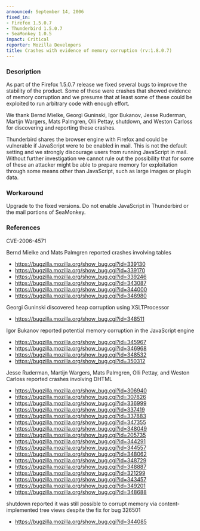 ```yaml
---
announced: September 14, 2006
fixed_in:
- Firefox 1.5.0.7
- Thunderbird 1.5.0.7
- SeaMonkey 1.0.5
impact: Critical
reporter: Mozilla Developers
title: Crashes with evidence of memory corruption (rv:1.8.0.7)
---
```


<h3>Description</h3>

<p>As part of the Firefox 1.5.0.7 release we fixed several bugs to
improve the stability of the product. Some of these were crashes
that showed evidence of memory corruption and we presume that at
least some of these could be exploited to run arbitrary code
with enough effort.</p>

<p>We thank Bernd Mielke, Georgi Guninski, Igor Bukanov, Jesse Ruderman,
Martijn Wargers, Mats Palmgren, Olli Pettay, shutdown, and Weston Carloss
for discovering and reporting these crashes.</p>

<p class="note">Thunderbird shares the browser engine with Firefox
and could be vulnerable if JavaScript were to be enabled in
mail. This is not the default setting and we strongly discourage users from
running JavaScript in mail. Without further investigation we cannot rule out
the possibility that for some of these an attacker might be able to prepare
memory for exploitation through some means other than JavaScript, such as
large images or plugin data.</p>

<h3>Workaround</h3>

<p>Upgrade to the fixed versions. Do not enable JavaScript in Thunderbird
or the mail portions of SeaMonkey.</p>

<h3>References</h3>

<p>CVE-2006-4571</p>

<p>Bernd Mielke and Mats Palmgren reported crashes involving tables</p>

<ul>
<li><a href="https://bugzilla.mozilla.org/show_bug.cgi?id=339130">
https://bugzilla.mozilla.org/show_bug.cgi?id=339130</a></li>
<li><a href="https://bugzilla.mozilla.org/show_bug.cgi?id=339170">
https://bugzilla.mozilla.org/show_bug.cgi?id=339170</a></li>
<li><a href="https://bugzilla.mozilla.org/show_bug.cgi?id=339246">
https://bugzilla.mozilla.org/show_bug.cgi?id=339246</a></li>
<li><a href="https://bugzilla.mozilla.org/show_bug.cgi?id=343087">
https://bugzilla.mozilla.org/show_bug.cgi?id=343087</a></li>
<li><a href="https://bugzilla.mozilla.org/show_bug.cgi?id=344000">
https://bugzilla.mozilla.org/show_bug.cgi?id=344000</a></li>
<li><a href="https://bugzilla.mozilla.org/show_bug.cgi?id=346980">
https://bugzilla.mozilla.org/show_bug.cgi?id=346980</a></li>
</ul>

<p>Georgi Guninski discovered heap corruption using XSLTProcessor</p>

<ul>
<li><a href="https://bugzilla.mozilla.org/show_bug.cgi?id=348511">
https://bugzilla.mozilla.org/show_bug.cgi?id=348511</a></li>
</ul>

<p>Igor Bukanov reported potential memory corruption in the
JavaScript engine</p>

<ul>
<li><a href="https://bugzilla.mozilla.org/show_bug.cgi?id=345967">
https://bugzilla.mozilla.org/show_bug.cgi?id=345967</a></li>
<li><a href="https://bugzilla.mozilla.org/show_bug.cgi?id=346968">
https://bugzilla.mozilla.org/show_bug.cgi?id=346968</a></li>
<li><a href="https://bugzilla.mozilla.org/show_bug.cgi?id=348532">
https://bugzilla.mozilla.org/show_bug.cgi?id=348532</a></li>
<li><a href="https://bugzilla.mozilla.org/show_bug.cgi?id=350312">
https://bugzilla.mozilla.org/show_bug.cgi?id=350312</a></li>
</ul>

<p>Jesse Ruderman, Martijn Wargers, Mats Palmgren, Olli Pettay, and
Weston Carloss reported crashes involving DHTML</p>

<ul>
<li><a href="https://bugzilla.mozilla.org/show_bug.cgi?id=306940">
https://bugzilla.mozilla.org/show_bug.cgi?id=306940</a></li>
<li><a href="https://bugzilla.mozilla.org/show_bug.cgi?id=307826">
https://bugzilla.mozilla.org/show_bug.cgi?id=307826</a></li>
<li><a href="https://bugzilla.mozilla.org/show_bug.cgi?id=336999">
https://bugzilla.mozilla.org/show_bug.cgi?id=336999</a></li>
<li><a href="https://bugzilla.mozilla.org/show_bug.cgi?id=337419">
https://bugzilla.mozilla.org/show_bug.cgi?id=337419</a></li>
<li><a href="https://bugzilla.mozilla.org/show_bug.cgi?id=337883">
https://bugzilla.mozilla.org/show_bug.cgi?id=337883</a></li>
<li><a href="https://bugzilla.mozilla.org/show_bug.cgi?id=347355">
https://bugzilla.mozilla.org/show_bug.cgi?id=347355</a></li>
<li><a href="https://bugzilla.mozilla.org/show_bug.cgi?id=348049">
https://bugzilla.mozilla.org/show_bug.cgi?id=348049</a></li>
<li><a href="https://bugzilla.mozilla.org/show_bug.cgi?id=205735">
https://bugzilla.mozilla.org/show_bug.cgi?id=205735</a></li>
<li><a href="https://bugzilla.mozilla.org/show_bug.cgi?id=344291">
https://bugzilla.mozilla.org/show_bug.cgi?id=344291</a></li>
<li><a href="https://bugzilla.mozilla.org/show_bug.cgi?id=344557">
https://bugzilla.mozilla.org/show_bug.cgi?id=344557</a></li>
<li><a href="https://bugzilla.mozilla.org/show_bug.cgi?id=348062">
https://bugzilla.mozilla.org/show_bug.cgi?id=348062</a></li>
<li><a href="https://bugzilla.mozilla.org/show_bug.cgi?id=348729">
https://bugzilla.mozilla.org/show_bug.cgi?id=348729</a></li>
<li><a href="https://bugzilla.mozilla.org/show_bug.cgi?id=348887">
https://bugzilla.mozilla.org/show_bug.cgi?id=348887</a></li>
<li><a href="https://bugzilla.mozilla.org/show_bug.cgi?id=321299">
https://bugzilla.mozilla.org/show_bug.cgi?id=321299</a></li>
<li><a href="https://bugzilla.mozilla.org/show_bug.cgi?id=343457">
https://bugzilla.mozilla.org/show_bug.cgi?id=343457</a></li>
<li><a href="https://bugzilla.mozilla.org/show_bug.cgi?id=349201">
https://bugzilla.mozilla.org/show_bug.cgi?id=349201</a></li>
<li><a href="https://bugzilla.mozilla.org/show_bug.cgi?id=348688">
https://bugzilla.mozilla.org/show_bug.cgi?id=348688</a></li>
</ul>

<p>shutdown reported it was still possible to corrupt memory via
content-implemented tree views despite the fix for bug 326501</p>

<ul>
<li><a href="https://bugzilla.mozilla.org/show_bug.cgi?id=344085">
https://bugzilla.mozilla.org/show_bug.cgi?id=344085</a></li>
</ul>



